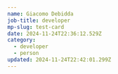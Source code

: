 ```yaml
---
name: Giacomo Debidda
job-title: developer
mp-slug: test-card
date: 2024-11-24T22:36:12.529Z
category:
  - developer
  - person
updated: 2024-11-24T22:42:01.299Z
---
```

